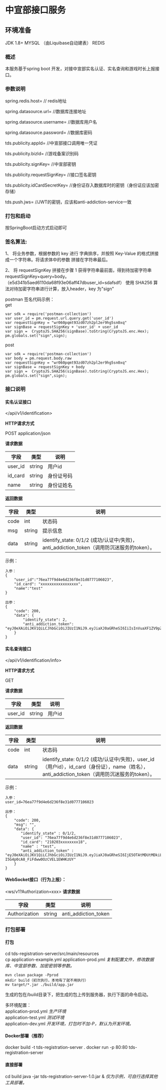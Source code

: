 # 中宣部接口服务

## 环境准备 
JDK 1.8+ 
MYSQL （由Liquibase自动建表）
REDIS

### 概述
本服务基于spring boot 开发，对接中宣部实名认证、实名查询和游戏时长上报接口。

### 参数说明
spring.redis.host=  // redis地址

spring.datasource.url= //数据库连接地址

spring.datasource.username= //数据库用户名

spring.datasource.password= //数据库密码

tds.publicity.appId=  //中宣部接口调用唯一凭证

tds.publicity.bizId=  //游戏备案识别码

tds.publicity.signKey= //中宣部密钥

tds.publicity.requestSignKey= //接口签名密钥

tds.publicity.idCardSecretKey= //身份证存入数据库时的密钥（身份证应该加密存储）

tds.push.jws= //JWT的密钥，应该和anti-addiction-service一致


### 打包和启动
按SpringBoot启动方式启动即可

### 签名算法:

1、 将业务参数，根据参数的 key 进行 字典排序，并按照 Key-Value 的格式拼接成一个字符串。将请求体中的参数 拼接在字符串最后。

2、 将 requestSignKey 拼接在步骤 1 获得字符串最前面，得到待加密字符串
requestSignKey+query+body。 （e5d341b5aed6110da68f93e06aff47dbuser_id=sdafsdf）
使用 SHA256 算法对待加密字符串进行计算，放入header，key 为"sign"

postman 签名代码示例：  
get
````
var sdk = require('postman-collection')
var user_id = pm.request.url.query.get('user_id')
var requestSignKey = "wr060pqmt93zd07zh2pl2er9hg5sn0xq"
var signBase = requestSignKey + 'user_id' + user_id
var sign =  CryptoJS.SHA256(signBase).toString(CryptoJS.enc.Hex);
pm.globals.set("sign",sign);
````
post
````
var sdk = require('postman-collection')
var body = pm.request.body.raw
var requestSignKey = "wr060pqmt93zd07zh2pl2er9hg5sn0xq"
var signBase = requestSignKey + body
var sign =  CryptoJS.SHA256(signBase).toString(CryptoJS.enc.Hex);
pm.globals.set("sign",sign);

````

### 接口说明

#### 实名认证接口
</api/v1/identification>

**HTTP请求方式**

POST application/json

**请求数据**

字段             | 类型           | 说明
--------------- | ------------- | ------------
user_id         | string        | 用户id
id_card         | string        | 身份证号码
name            | string        | 身份证姓名

**返回数据**

字段             | 类型           | 说明
--------------- | ------------- | ------------
code            | int           | 状态码
msg             | string        | 提示信息
data            | string        | identify_state: 0/1/2 (成功/认证中/失败)，anti_addiction_token（调用防沉迷服务的token）。

示例：
```
入参：
{
    "user_id":"76ea77f9d4e6d236f8e31d0777106023",
    "id_card": "xxxxxxxxxxxxxxxxx",
    "name":"test"
}

出参：
{  
    "code": 200,
    "data": {
        "identify_state": 2,
        "anti_addiction_token": "eyJ0eXAiOiJKV1QiLCJhbGciOiJIUzI1NiJ9.eyJiaXJ0aGRheSI6IiIsInVuaXF1ZV9pZCI6IiIsInVzZXJfaWQiOiJhYm56amRqZCJ9.OyoqCbhfFu12uAuFQVejlkFry9v7vqFFA3t4Szjsezs"
    }
}
```

#### 实名查询接口
</api/v1/identification/info>

**HTTP请求方式**

GET

**请求数据**

字段             | 类型           | 说明
--------------- | ------------- | ------------
user_id         | string        | 用户id

**返回数据**

字段             | 类型           | 说明
--------------- | ------------- | ------------
code            | int           | 状态码
data            | string        | identify_state: 0/1/2 (成功/认证中/失败)，user_id（用户id），id_card（身份证），name（姓名），anti_addiction_token（调用防沉迷服务的token）。

示例：
```
入参：
user_id=76ea77f9d4e6d236f8e31d0777106023

出参：
{
    "code": 200,
    "msg": "",
    "data": {
       "identify_state" : 0/1/2,
       "user_id": "76ea77f9d4e6d236f8e31d0777106023",
       "id_card": "210203xxxxxxxx18",
       "name" : "test",
       "anti_addiction_token" : "eyJ0eXAiOiJKV1QiLCJhbGciOiJIUzI1NiJ9.eyJiaXJ0aGRheSI6IjE5OTAtMDUtMDkiLCJ1bmlxdWVLZXkiOiIxNjQyZDlhMDBhMWM2YjA2NjY0ZjUzYjEwMjk0MTA5ZiIsInVzZXJJZCI6Ijc2ZWE3N2Y5ZDRlNmQyMzZmOGUzMWQwNzc3MTA2MDIzIn0.v8mgbrbx_hE-I5G4p0cA8_FiFdww0OzCVEL1EWHKzUY"
    }
}
```

#### WebSocket接口（行为上报）：
<ws/v1?Authorization=xxx>
**请求数据**

字段             | 类型           | 说明
--------------- | ------------- | ------------
Authorization   | string        | anti_addiction_token

### 打包部署

#### 打包
cd tds-registration-server/src/main/resources  
cp application-example.yml application-prod.yml *复制配置文件，修改数据库、中宣部参数、加密密钥等参数。*
````
mvn clean package -Pprod
mkdir build（初次执行，本地有了就不用执行）
mv target/*.jar ./build/app.jar
````
生成的包在/build目录下，把生成的包上传到服务器，执行下面的命令启动。

多环境配置：  
application-prod.yml *生产环境*  
application-test.yml *测试环境*  
application-dev.yml  *开发环境，打包时不加-P，默认为开发环境。*

#### Docker部署（推荐）
docker build -t tds-registration-server .
docker run -p 80:80 tds-registration-server

#### 直接部署
cd build
java -jar tds-registration-server-1.0.jar &   *仅为示例，可自行选择其他工具部署。*

